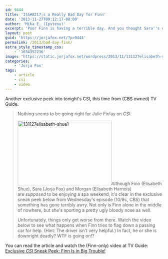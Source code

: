 ```yaml
---
id: 9444
title: 'It&#8217;s a Really Bad Day for Finn'
date: '2013-11-27T09:12:17-08:00'
author: 'Mika E. (Ipstenu)'
excerpt: 'Poor Finn is having a terrible day. And you thought Sara''s day was bad? I think Finn wins.'
layout: post
guid: 'https://jorjafox.net/?p=9444'
permalink: /2013/bad-day-finn/
astra_style_timestamp_css:
    - '1634352236'
image: 'https://static.jorjafox.net/wordpress/2013/11/131127elisabeth-shue1.jpg'
categories:
    - 'Jorja Fox'
tags:
    - article
    - csi
    - video
---
```


Another exclusive peek into tonight's CSI, this time from (CBS owned) TV Guide.
<blockquote>Nothing seems to be going right for Julie Finlay on <em>CSI</em>.

<a href="https://jorjafox.net/2013/bad-day-finn/131127elisabeth-shue1/" rel="attachment wp-att-9445"><img class="alignleft size-medium wp-image-9445" alt="131127elisabeth-shue1" src="//static.jorjafox.net/wordpress/2013/11/131127elisabeth-shue1-300x206.jpg" width="300" height="206" /></a>Although Finn (Elisabeth Shue), Sara (Jorja Fox) and Morgan (Elisabeth Harnois) are <em>supposed </em>to be enjoying a spa weekend, it's clear in the exclusive sneak peek below from Wednesday's episode (10/9c, CBS) that something has gone terribly awry. Not only is Finn alone in the middle of nowhere, but she's sporting a pretty ugly bloody nose as well.

Unfortunately, things only get worse from there. Watch the video below to see what happens when Finn tries to flag down a passing car for help. (Hint: The driver isn't very helpful.) In fact, he or she is downright deadly? WTF is going on!?</blockquote>
You can read the article and watch the (Finn-only) video at TV Guide: <a href="http://www.tvguide.com/News/CSI-Girls-Gone-Wild-Finn-1073966.aspx">Exclusive <i>CSI</i> Sneak Peek: Finn Is in Big Trouble!</a>